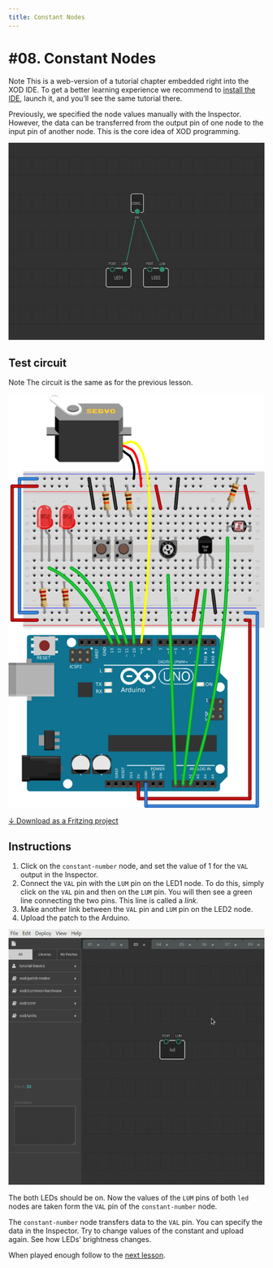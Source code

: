 ```yaml
---
title: Constant Nodes
---
```


# #08. Constant Nodes

<div class="ui segment">
<span class="ui ribbon label">Note</span>
This is a web-version of a tutorial chapter embedded right into the XOD IDE.
To get a better learning experience we recommend to
<a href="../install/">install the IDE</a>, launch it, and you’ll see the
same tutorial there.
</div>

Previously, we specified the node values manually with the Inspector. However,
the data can be transferred from the output pin of one node to the input pin of
another node. This is the core idea of XOD programming.

![Patch](./patch.png)

## Test circuit

<div class="ui segment">
<span class="ui ribbon label">Note</span>
The circuit is the same as for the previous lesson.
</div>

![Circuit](./circuit.fz.png)

[↓ Download as a Fritzing project](./circuit.fzz)

## Instructions

1. Click on the `constant-number` node, and set the value of 1 for the `VAL`
   output in the Inspector.
2. Connect the `VAL` pin with the `LUM` pin on the LED1 node. To do this,
   simply click on the `VAL` pin and then on the `LUM` pin. You will then see a
   green line connecting the two pins. This line is called a *link*.
3. Make another link between the `VAL` pin and `LUM` pin on the LED2 node.
4. Upload the patch to the Arduino.

![Screencast](./screencast.gif)

The both LEDs should be on. Now the values of the `LUM` pins of both `led`
nodes are taken form the `VAL` pin of the `constant-number` node.

The `constant-number` node transfers data to the `VAL` pin. You can specify the
data in the Inspector. Try to change values of the constant and upload again.
See how LEDs’ brightness changes.

When played enough follow to the [next lesson](../09-pot/).
